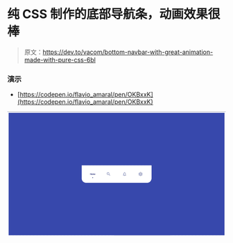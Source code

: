 # 纯 CSS 制作的底部导航条，动画效果很棒

> 原文：<https://dev.to/vacom/bottom-navbar-with-great-animation-made-with-pure-css-6bl>

### 演示

*   [https://codepen.io/flavio_amaral/pen/OKBxxK](https://codepen.io/flavio_amaral/pen/OKBxxK)

[![Bottom Navbar with great animation made with pure CSS](img/7082a24b40cf2e2342198c96162ce647.png)](https://res.cloudinary.com/practicaldev/image/fetch/s--XAjiK61I--/c_limit%2Cf_auto%2Cfl_progressive%2Cq_auto%2Cw_880/http://i68.tinypic.com/2w7k01v.png)